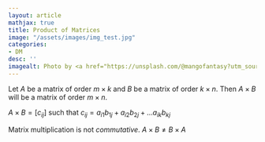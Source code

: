 ```yaml
---
layout: article
mathjax: true
title: Product of Matrices
image: "/assets/images/img_test.jpg"
categories:
- DM
desc: '' 
imagealt: Photo by <a href="https://unsplash.com/@mangofantasy?utm_source=unsplash&utm_medium=referral&utm_content=creditCopyText">Tim Johnson</a> on <a href="https://unsplash.com/s/photos/logic?utm_source=unsplash&utm_medium=referral&utm_content=creditCopyText">Unsplash</a>
---
```


Let $A$ be a matrix of order $m \times k$ and $B$ be a matrix of order $k \times n$.
Then $A \times B$ will be a matrix of order $m \times n$.

$A \times B = [c_{ij}]$ such that $c_{ij} = a_{i1}b_{1j} + a_{i2}b_{2j} + \dots a_{ik}b_{kj}$

Matrix multiplication is not *commutative*. $A \times B \neq B \times A$